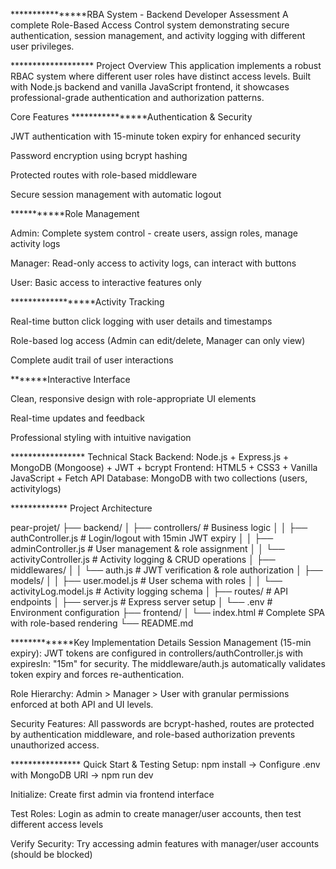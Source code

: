 ****************RBA System - Backend Developer Assessment
A complete Role-Based Access Control system demonstrating secure authentication, session management, and activity logging with different user privileges.

******************* Project Overview
This application implements a robust RBAC system where different user roles have distinct access levels.
Built with Node.js backend and vanilla JavaScript frontend, it showcases professional-grade authentication and authorization patterns.

Core Features
****************Authentication & Security

JWT authentication with 15-minute token expiry for enhanced security

Password encryption using bcrypt hashing

Protected routes with role-based middleware

Secure session management with automatic logout

 ***********Role Management

Admin: Complete system control - create users, assign roles, manage activity logs

Manager: Read-only access to activity logs, can interact with buttons

User: Basic access to interactive features only

******************Activity Tracking

Real-time button click logging with user details and timestamps

Role-based log access (Admin can edit/delete, Manager can only view)

Complete audit trail of user interactions

 *******Interactive Interface

Clean, responsive design with role-appropriate UI elements

Real-time updates and feedback

Professional styling with intuitive navigation

***************** Technical Stack
Backend: Node.js + Express.js + MongoDB (Mongoose) + JWT + bcrypt
Frontend: HTML5 + CSS3 + Vanilla JavaScript + Fetch API
Database: MongoDB with two collections (users, activitylogs)

************* Project Architecture

pear-projet/
├── backend/
│   ├── controllers/          # Business logic
│   │   ├── authController.js     # Login/logout with 15min JWT expiry
│   │   ├── adminController.js    # User management & role assignment
│   │   └── activityController.js # Activity logging & CRUD operations
│   ├── middlewares/
│   │   └── auth.js              # JWT verification & role authorization
│   ├── models/
│   │   ├── user.model.js        # User schema with roles
│   │   └── activityLog.model.js # Activity logging schema
│   ├── routes/                  # API endpoints
│   ├── server.js               # Express server setup
│   └── .env                    # Environment configuration
├── frontend/
│   └── index.html              # Complete SPA with role-based rendering
└── README.md

 *************Key Implementation Details
Session Management (15-min expiry): JWT tokens are configured in controllers/authController.js with expiresIn: "15m" for security. The middleware/auth.js automatically validates token expiry and forces re-authentication.

Role Hierarchy: Admin > Manager > User with granular permissions enforced at both API and UI levels.

Security Features: All passwords are bcrypt-hashed, routes are protected by authentication middleware, and role-based authorization prevents unauthorized access.

**************** Quick Start & Testing
Setup: npm install → Configure .env with MongoDB URI → npm run dev

Initialize: Create first admin via frontend interface

Test Roles: Login as admin to create manager/user accounts, then test different access levels

Verify Security: Try accessing admin features with manager/user accounts (should be blocked)
